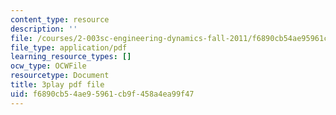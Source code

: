 ```yaml
---
content_type: resource
description: ''
file: /courses/2-003sc-engineering-dynamics-fall-2011/f6890cb54ae95961cb9f458a4ea99f47_cd8lDtAtJbE.pdf
file_type: application/pdf
learning_resource_types: []
ocw_type: OCWFile
resourcetype: Document
title: 3play pdf file
uid: f6890cb5-4ae9-5961-cb9f-458a4ea99f47
---
```

